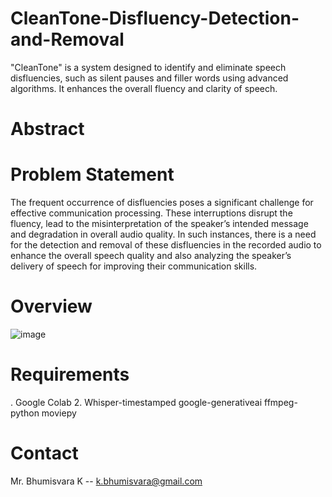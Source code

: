 # CleanTone-Disfluency-Detection-and-Removal
"CleanTone" is a system designed to identify and eliminate speech disfluencies, such as silent pauses and filler words using advanced algorithms. It enhances the overall fluency and clarity of speech.

# Abstract

# Problem Statement
The frequent occurrence of disfluencies poses a significant challenge for effective communication processing. These interruptions disrupt the fluency, lead to the misinterpretation of the speaker’s intended message and degradation in overall audio quality. 
In such instances, there is a need for the detection and removal of these disfluencies in the recorded audio to enhance the overall speech quality and also analyzing the speaker’s delivery of speech for improving their communication skills.

# Overview
![image](https://github.com/854pooja/CleanTone-Disfluency-Detection-and-Removal/assets/98600682/3b51b6c2-24cc-4d1d-bbef-13f2d17f70fc)

# Requirements
. Google Colab
2. Whisper-timestamped
google-generativeai
ffmpeg-python
moviepy

# Contact
Mr. Bhumisvara K -- k.bhumisvara@gmail.com

